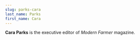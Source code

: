 ```yaml
---
slug: parks-cara
last_name: Parks
first_name: Cara
---
```

**Cara Parks** is the executive editor of _Modern Farmer_ magazine.